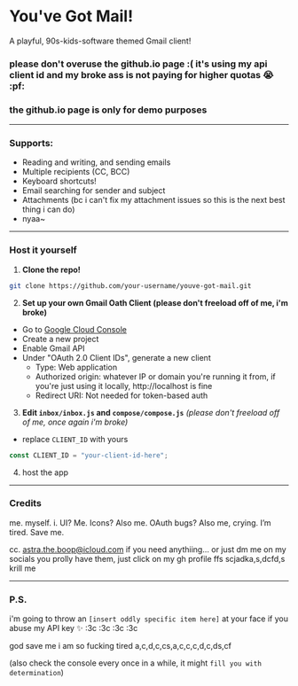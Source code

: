 # You've Got Mail!
A playful, 90s-kids-software themed Gmail client!

### please don't overuse the github.io page :( it's using my api client id and my broke ass is not paying for higher quotas :sob: :pf:
### the github.io page is only for demo purposes

---

### Supports:
- Reading and writing, and sending emails
- Multiple recipients (CC, BCC)
- Keyboard shortcuts!
- Email searching for sender and subject
- Attachments (bc i can't fix my attachment issues so this is the next best thing i can do)
- nyaa~

---

### Host it yourself
1. **Clone the repo!**
```bash
git clone https://github.com/your-username/youve-got-mail.git
```

2. **Set up your own Gmail Oath Client (please don't freeload off of me, i'm broke)**
- Go to [Google Cloud Console](https://console.cloud.google.com/)
- Create a new project
- Enable Gmail API
- Under "OAuth 2.0 Client IDs", generate a new client
  - Type: Web application
  - Authorized origin: whatever IP or domain you're running it from, if you're just using it locally, http://localhost is fine
  - Redirect URI: Not needed for token-based auth

3. **Edit `inbox/inbox.js` and `compose/compose.js`** _(please don't freeload off of me, once again i'm broke)_
- replace `CLIENT_ID` with yours
```js
const CLIENT_ID = "your-client-id-here";
```

4. host the app

---

### Credits
me. myself. i.
UI? Me.
Icons? Also me.
OAuth bugs? Also me, crying.
I’m tired. Save me.

cc. astra.the.boop@icloud.com if you need anythiing... or just dm me on my socials you prolly have them, just click on my gh profile ffs scjadka,s,dcfd,s krill me

---

### P.S.
i'm going to throw an `[insert oddly specific item here]` at your face if you abuse my API key :sparkles: :3c :3c :3c :3c 

god save me i am so fucking tired a,c,d,c,cs,a,c,c,c,d,c,ds,cf

(also check the console every once in a while, it might `fill you with determination`)